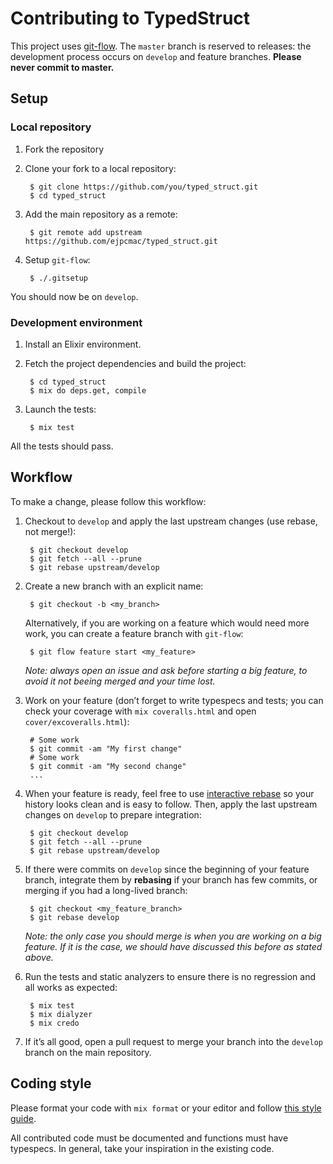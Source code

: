 # Contributing to TypedStruct

This project uses [git-flow](https://github.com/petervanderdoes/gitflow-avh).
The `master` branch is reserved to releases: the development process occurs on
`develop` and feature branches. **Please never commit to master.**

## Setup

### Local repository

1. Fork the repository

2. Clone your fork to a local repository:

        $ git clone https://github.com/you/typed_struct.git
        $ cd typed_struct

3. Add the main repository as a remote:

        $ git remote add upstream https://github.com/ejpcmac/typed_struct.git

4. Setup `git-flow`:

        $ ./.gitsetup

You should now be on `develop`.

### Development environment

1. Install an Elixir environment.

2. Fetch the project dependencies and build the project:

        $ cd typed_struct
        $ mix do deps.get, compile

3. Launch the tests:

        $ mix test

All the tests should pass.

## Workflow

To make a change, please follow this workflow:

1. Checkout to `develop` and apply the last upstream changes (use rebase, not
    merge!):

        $ git checkout develop
        $ git fetch --all --prune
        $ git rebase upstream/develop

2. Create a new branch with an explicit name:

        $ git checkout -b <my_branch>

    Alternatively, if you are working on a feature which would need more work,
    you can create a feature branch with `git-flow`:

        $ git flow feature start <my_feature>

    *Note: always open an issue and ask before starting a big feature, to avoid
    it not beeing merged and your time lost.*

3. Work on your feature (don’t forget to write typespecs and tests; you can
    check your coverage with `mix coveralls.html` and open
    `cover/excoveralls.html`):

        # Some work
        $ git commit -am "My first change"
        # Some work
        $ git commit -am "My second change"
        ...

4. When your feature is ready, feel free to use
    [interactive rebase](https://help.github.com/articles/about-git-rebase/) so
    your history looks clean and is easy to follow. Then, apply the last
    upstream changes on `develop` to prepare integration:

        $ git checkout develop
        $ git fetch --all --prune
        $ git rebase upstream/develop

5. If there were commits on `develop` since the beginning of your feature
    branch, integrate them by **rebasing** if your branch has few commits, or
    merging if you had a long-lived branch:

        $ git checkout <my_feature_branch>
        $ git rebase develop

    *Note: the only case you should merge is when you are working on a big
    feature. If it is the case, we should have discussed this before as stated
    above.*

6. Run the tests and static analyzers to ensure there is no regression and all
    works as expected:

        $ mix test
        $ mix dialyzer
        $ mix credo

7. If it’s all good, open a pull request to merge your branch into the `develop`
    branch on the main repository.

## Coding style

Please format your code with `mix format` or your editor and follow
[this style guide](https://github.com/christopheradams/elixir_style_guide).

All contributed code must be documented and functions must have typespecs. In
general, take your inspiration in the existing code.
